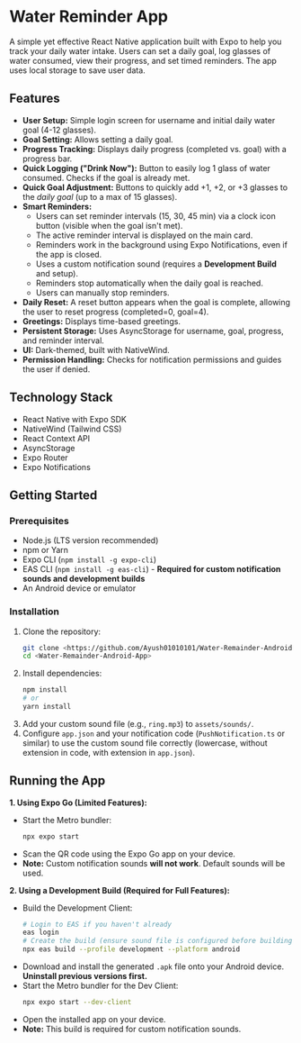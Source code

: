 # Water Reminder App

A simple yet effective React Native application built with Expo to help you track your daily water intake. Users can set a daily goal, log glasses of water consumed, view their progress, and set timed reminders. The app uses local storage to save user data.

## Features

* **User Setup:** Simple login screen for username and initial daily water goal (4-12 glasses).
* **Goal Setting:** Allows setting a daily goal.
* **Progress Tracking:** Displays daily progress (completed vs. goal) with a progress bar.
* **Quick Logging ("Drink Now"):** Button to easily log 1 glass of water consumed. Checks if the goal is already met.
* **Quick Goal Adjustment:** Buttons to quickly add +1, +2, or +3 glasses to the *daily goal* (up to a max of 15 glasses).
* **Smart Reminders:**
    * Users can set reminder intervals (15, 30, 45 min) via a clock icon button (visible when the goal isn't met).
    * The active reminder interval is displayed on the main card.
    * Reminders work in the background using Expo Notifications, even if the app is closed.
    * Uses a custom notification sound (requires a **Development Build** and setup).
    * Reminders stop automatically when the daily goal is reached.
    * Users can manually stop reminders.
* **Daily Reset:** A reset button appears when the goal is complete, allowing the user to reset progress (completed=0, goal=4).
* **Greetings:** Displays time-based greetings.
* **Persistent Storage:** Uses AsyncStorage for username, goal, progress, and reminder interval.
* **UI:** Dark-themed, built with NativeWind.
* **Permission Handling:** Checks for notification permissions and guides the user if denied.

## Technology Stack

* React Native with Expo SDK
* NativeWind (Tailwind CSS)
* React Context API
* AsyncStorage
* Expo Router
* Expo Notifications

## Getting Started

### Prerequisites

* Node.js (LTS version recommended)
* npm or Yarn
* Expo CLI (`npm install -g expo-cli`)
* EAS CLI (`npm install -g eas-cli`) - **Required for custom notification sounds and development builds**
* An Android device or emulator

### Installation

1.  Clone the repository:
    ```bash
    git clone <https://github.com/Ayush01010101/Water-Remainder-Android-App.git>
    cd <Water-Remainder-Android-App>
    ```
2.  Install dependencies:
    ```bash
    npm install
    # or
    yarn install
    ```
3.  Add your custom sound file (e.g., `ring.mp3`) to `assets/sounds/`.
4.  Configure `app.json` and your notification code (`PushNotification.ts` or similar) to use the custom sound file correctly (lowercase, without extension in code, with extension in `app.json`).

## Running the App

**1. Using Expo Go (Limited Features):**

* Start the Metro bundler:
    ```bash
    npx expo start
    ```
* Scan the QR code using the Expo Go app on your device.
* **Note:** Custom notification sounds **will not work**. Default sounds will be used.

**2. Using a Development Build (Required for Full Features):**

* Build the Development Client:
    ```bash
    # Login to EAS if you haven't already
    eas login
    # Create the build (ensure sound file is configured before building)
    npx eas build --profile development --platform android
    ```
* Download and install the generated `.apk` file onto your Android device. **Uninstall previous versions first.**
* Start the Metro bundler for the Dev Client:
    ```bash
    npx expo start --dev-client
    ```
* Open the installed app on your device.
* **Note:** This build is required for custom notification sounds.
